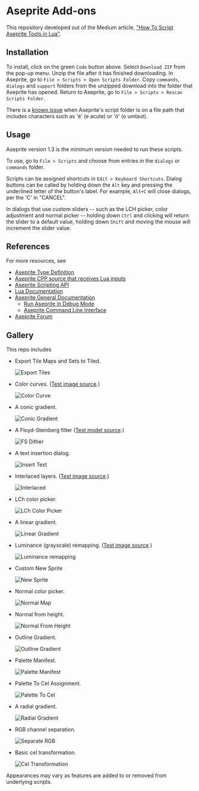 # Aseprite Add-ons

This repository developed out of the Medium article, ["How To Script Aseprite Tools in Lua"](https://behreajj.medium.com/how-to-script-aseprite-tools-in-lua-8f849b08733).

## Installation

To install, click on the green `Code` button above. Select `Download ZIP` from the pop-up menu. Unzip the file after it has finished downloading. In Aseprite, go to `File > Scripts > Open Scripts Folder`. Copy `commands`, `dialogs` and `support` folders from the unzipped download into the folder that Aseprite has opened. Return to Aseprite, go to `File > Scripts > Rescan Scripts Folder`.

There is a [known issue](https://community.aseprite.org/t/script-folder-path-cannot-open-no-such-file-or-directory/16818/) when Aseprite's script folder is on a file path that includes characters such as 'é' (e acute) or 'ö' (o umlaut).

## Usage

Aseprite version 1.3 is the minimum version needed to run these scripts.

To use, go to `File > Scripts` and choose from entries in the `dialogs` or `commands` folder.

Scripts can be assigned shortcuts in `Edit > Keyboard Shortcuts`. Dialog buttons can be called by holding down the `Alt` key and pressing the underlined letter of the button's label. For example, `Alt+C` will close dialogs, per the 'C' in "CANCEL".

In dialogs that use custom sliders -- such as the LCH picker, color adjustment and normal picker -- holding down `Ctrl` and clicking will return the slider to a default value, holding down `Shift` and moving the mouse will increment the slider value.

## References

For more resources, see

- [Aseprite Type Definition](https://github.com/behreajj/aseprite-type-definition)
- [Aseprite CPP source that receives Lua inputs](https://github.com/aseprite/aseprite/tree/main/src/app/script)
- [Aseprite Scripting API](https://github.com/aseprite/api)
- [Lua Documentation](http://www.lua.org/docs.html)
- [Aseprite General Documentation](https://www.aseprite.org/docs/)
  - [Run Aseprite in Debug Mode](https://www.aseprite.org/docs/debug/)
  - [Aseprite Command Line Interface](https://www.aseprite.org/docs/cli/)
- [Aseprite Forum](https://community.aseprite.org/)

## Gallery

This repo includes

- Export Tile Maps and Sets to Tiled.

  ![Export Tiles](screencaps/exportTiles.png)

- Color curves. ([Test image source](https://en.wikipedia.org/wiki/File:Fire_breathing_2_Luc_Viatour.jpg).)

  ![Color Curve](screencaps/colorCurve.png)
  
- A conic gradient.

  ![Conic Gradient](screencaps/conicGradient.png)

- A Floyd-Steinberg filter ([Test model source](https://www.myminifactory.com/object/3d-print-horseman-at-maria-theresia-platz-152331).)

  ![FS Dither](screencaps/dither.png)

- A text insertion dialog.

  ![Insert Text](screencaps/insertText.png)

- Interlaced layers. ([Test image source](https://en.wikipedia.org/wiki/File:Fire_breathing_2_Luc_Viatour.jpg).)

  ![Interlaced](screencaps/interlaced.png)

- LCh color picker.

  ![LCh Color Picker](screencaps/lchPicker.png)

- A linear gradient.
 
  ![Linear Gradient](screencaps/linearGradient.png)

- Luminance (grayscale) remapping. ([Test image source](https://en.wikipedia.org/wiki/File:Fire_breathing_2_Luc_Viatour.jpg).)

  ![Luminance remapping](screencaps/lumRemap.png)

- Custom New Sprite

  ![New Sprite](screencaps/newSpritePlus.png)

- Normal color picker.

  ![Normal Map](screencaps/normalMap.png)

- Normal from height.

  ![Normal From Height](screencaps/normalFromHeight.png)

- Outline Gradient.

  ![Outline Gradient](screencaps/outlineGradient.png)

- Palette Manifest.

  ![Palette Manifest](screencaps/paletteManifest.png)

- Palette To Cel Assignment.

  ![Palette To Cel](screencaps/paletteToCel.png)

- A radial gradient.

  ![Radial Gradient](screencaps/radialGradient.png)

- RGB channel separation.

  ![Separate RGB](screencaps/sepRgb.png)

- Basic cel transformation.

  ![Cel Transformation](screencaps/transformCel.png)

Appearances may vary as features are added to or removed from underlying scripts.